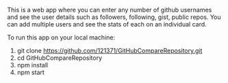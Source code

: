 This is a web app where you can enter any number of github usernames and see the user details such as followers, following, gist, public repos. You can add multiple users and see the stats of each on an individual card.

To run this app on your local machine:

1. git clone https://github.com/121371/GitHubCompareRepository.git
2. cd GitHubCompareRepository
3. npm install
4. npm start
